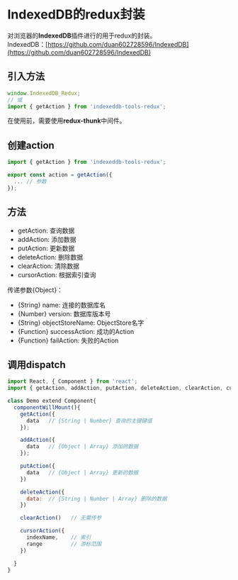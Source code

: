 # IndexedDB的redux封装

对浏览器的**IndexedDB**插件进行的用于redux的封装。   
IndexedDB：[https://github.com/duan602728596/IndexedDB](https://github.com/duan602728596/IndexedDB)

## 引入方法
```javascript
window.IndexedDB_Redux;
// 或
import { getAction } from 'indexeddb-tools-redux';
```
在使用前，需要使用**redux-thunk**中间件。

## 创建action
```javascript
import { getAction } from 'indexeddb-tools-redux';

export const action = getAction({
  ... // 参数
});
```

## 方法
* getAction: 查询数据
* addAction: 添加数据
* putAction: 更新数据
* deleteAction: 删除数据
* clearAction: 清除数据
* cursorAction: 根据索引查询  

传递参数{Object}：
* {String} name: 连接的数据库名
* {Number} version: 数据库版本号
* {String} objectStoreName: ObjectStore名字
* {Function} successAction: 成功的Action
* {Function} failAction: 失败的Action

## 调用dispatch
```javascript
import React, { Component } from 'react';
import { getAction, addAction, putAction, deleteAction, clearAction, cursorAction } from './render';

class Demo extend Component{
  componentWillMount(){
    getAction({
      data   // {String | Number} 查询的主键键值 
    });

    addAction({
      data   // {Object | Array} 添加的数据 
    });

    putAction({
      data   // {Object | Array} 更新的数据
    })

    deleteAction({
      data:  // {String | Number | Array} 删除的数据
    })

    clearAction()   // 无需传参

    cursorAction({
      indexName,    // 索引
      range         // 游标范围
    })

  }
}


```
